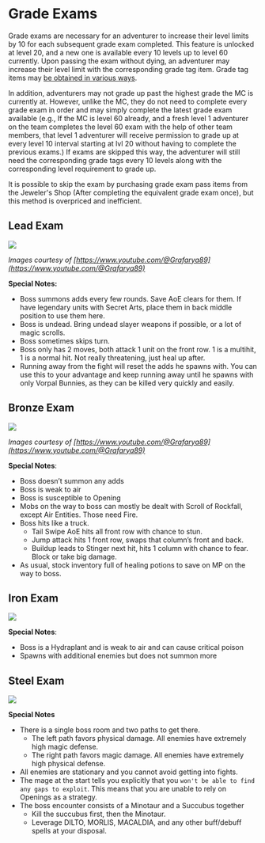 # Grade Exams

Grade exams are necessary for an adventurer to increase their level limits by 10 for each subsequent grade exam completed. This feature is unlocked at level 20, and a new one is available every 10 levels up to level 60 currently. Upon passing the exam without dying, an adventurer may increase their level limit with the corresponding grade tag item. Grade tag items may [be obtained in various ways](../../frequently-asked-questions.md#how-do-i-get-grade-tags). 

In addition, adventurers may not grade up past the highest grade the MC is currently at. However, unlike the MC, they do not need to complete every grade exam in order and may simply complete the latest grade exam available (e.g., If the MC is level 60 already, and a fresh level 1 adventurer on the team completes the level 60 exam with the help of other team members, that level 1 adventurer will receive permission to grade up at every level 10 interval starting at lvl 20 without having to complete the previous exams.) If exams are skipped this way, the adventurer will still need the corresponding grade tags every 10 levels along with the corresponding level requirement to grade up.

It is possible to skip the exam by purchasing grade exam pass items from the Jeweler's Shop (After completing the equivalent grade exam once), but this method is overpriced and inefficient.

## Lead Exam

![](img/lead-grade-exam.png)

*Images courtesy of [https://www.youtube.com/@Grafarya89](https://www.youtube.com/@Grafarya89)*

**Special Notes:**

- Boss summons adds every few rounds. Save AoE clears for them. If have legendary units with Secret Arts, place them in back middle position to use them here.  
- Boss is undead. Bring undead slayer weapons if possible, or a lot of magic scrolls.  
- Boss sometimes skips turn.  
- Boss only has 2 moves, both attack 1 unit on the front row. 1 is a multihit, 1 is a normal hit. Not really threatening, just heal up after.
- Running away from the fight will reset the adds he spawns with. You can use this to your advantage and keep running away until he spawns with only Vorpal Bunnies, as they can be killed very quickly and easily.

## Bronze Exam

![](img/bronze-grade-exam.png)

*Images courtesy of [https://www.youtube.com/@Grafarya89](https://www.youtube.com/@Grafarya89)*

**Special Notes**:

- Boss doesn’t summon any adds  
- Boss is weak to air  
- Boss is susceptible to Opening
- Mobs on the way to boss can mostly be dealt with Scroll of Rockfall, except Air Entities. Those need Fire.  
- Boss hits like a truck.  
  - Tail Swipe AoE hits all front row with chance to stun.  
  - Jump attack hits 1 front row, swaps that column’s front and back.  
  - Buildup leads to Stinger next hit, hits 1 column with chance to fear. Block or take big damage.  
- As usual, stock inventory full of healing potions to save on MP on the way to boss.

## Iron Exam

![](img/iron-grade-map.png)

**Special Notes**:

- Boss is a Hydraplant and is weak to air and can cause critical poison
- Spawns with additional enemies but does not summon more

## Steel Exam

![](img/steel-grade-map.jpg)

**Special Notes**

- There is a single boss room and two paths to get there.
    - The left path favors physical damage. All enemies have extremely high magic defense.
    - The right path favors magic damage. All enemies have extremely high physical defense.
- All enemies are stationary and you cannot avoid getting into fights.
- The mage at the start tells you explicitly that you `won't be able to find any gaps to exploit`. This means that you are unable to rely on Openings as a strategy.
- The boss encounter consists of a Minotaur and a Succubus together
    - Kill the succubus first, then the Minotaur.
    - Leverage DILTO, MORLIS, MACALDIA, and any other buff/debuff spells at your disposal.
